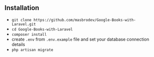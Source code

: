 ## Installation

- `git clone https://github.com/masbrodev/Google-Books-with-Laravel.git`
- `cd Google-Books-with-Laravel`
- `composer install`
- create `.env` from `.env.example` file and set your database connection details
- `php artisan migrate`
